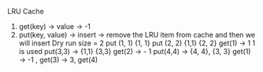 LRU Cache
1. get(key) -> value
-> -1
2. put(key, value)
-> insert
-> remove the LRU item from cache and then we will insert
Dry run
size = 2
put (1, 1)    {1, 1}
put (2, 2)   {1,1} {2, 2}
get(1) -> 1    1 is used
put(3,3)   -> {1,1} {3,3}
get(2) -> - 1
put(4,4)  -> {4, 4}, {3, 3}
get(1) -> -1  , get(3) -> 3, get(4)
​